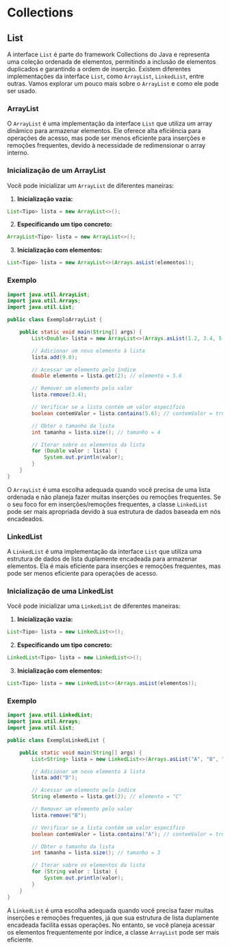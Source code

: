 # Collections

## List

A interface `List` é parte do framework Collections do Java e representa uma coleção ordenada de elementos, permitindo a inclusão de elementos duplicados e garantindo a ordem de inserção. Existem diferentes implementações da interface `List`, como `ArrayList`, `LinkedList`, entre outras. Vamos explorar um pouco mais sobre o `ArrayList` e como ele pode ser usado.

### ArrayList

O `ArrayList` é uma implementação da interface `List` que utiliza um array dinâmico para armazenar elementos. Ele oferece alta eficiência para operações de acesso, mas pode ser menos eficiente para inserções e remoções frequentes, devido à necessidade de redimensionar o array interno.

### Inicialização de um ArrayList

Você pode inicializar um `ArrayList` de diferentes maneiras:

1. **Inicialização vazia:**
```java
List<Tipo> lista = new ArrayList<>();
```

2. **Especificando um tipo concreto:**
```java
ArrayList<Tipo> lista = new ArrayList<>();
```

3. **Inicialização com elementos:**
```java
List<Tipo> lista = new ArrayList<>(Arrays.asList(elementos));
```

### Exemplo

```java
import java.util.ArrayList;
import java.util.Arrays;
import java.util.List;

public class ExemploArrayList {

    public static void main(String[] args) {
        List<Double> lista = new ArrayList<>(Arrays.asList(1.2, 3.4, 5.6, 7.8));

        // Adicionar um novo elemento à lista
        lista.add(9.0);

        // Acessar um elemento pelo índice
        double elemento = lista.get(2); // elemento = 5.6

        // Remover um elemento pelo valor
        lista.remove(3.4);

        // Verificar se a lista contém um valor específico
        boolean contemValor = lista.contains(5.6); // contemValor = true

        // Obter o tamanho da lista
        int tamanho = lista.size(); // tamanho = 4

        // Iterar sobre os elementos da lista
        for (Double valor : lista) {
            System.out.println(valor);
        }
    }
}
```

O `ArrayList` é uma escolha adequada quando você precisa de uma lista ordenada e não planeja fazer muitas inserções ou remoções frequentes. Se o seu foco for em inserções/remoções frequentes, a classe `LinkedList` pode ser mais apropriada devido à sua estrutura de dados baseada em nós encadeados.

### LinkedList

A `LinkedList` é uma implementação da interface `List` que utiliza uma estrutura de dados de lista duplamente encadeada para armazenar elementos. Ela é mais eficiente para inserções e remoções frequentes, mas pode ser menos eficiente para operações de acesso.

### Inicialização de uma LinkedList

Você pode inicializar uma `LinkedList` de diferentes maneiras:

1. **Inicialização vazia:**
```java
List<Tipo> lista = new LinkedList<>();
```

2. **Especificando um tipo concreto:**
```java
LinkedList<Tipo> lista = new LinkedList<>();
```

3. **Inicialização com elementos:**
```java
List<Tipo> lista = new LinkedList<>(Arrays.asList(elementos));
```

### Exemplo

```java
import java.util.LinkedList;
import java.util.Arrays;
import java.util.List;

public class ExemploLinkedList {

    public static void main(String[] args) {
        List<String> lista = new LinkedList<>(Arrays.asList("A", "B", "C"));

        // Adicionar um novo elemento à lista
        lista.add("D");

        // Acessar um elemento pelo índice
        String elemento = lista.get(2); // elemento = "C"

        // Remover um elemento pelo valor
        lista.remove("B");

        // Verificar se a lista contém um valor específico
        boolean contemValor = lista.contains("A"); // contemValor = true

        // Obter o tamanho da lista
        int tamanho = lista.size(); // tamanho = 3

        // Iterar sobre os elementos da lista
        for (String valor : lista) {
            System.out.println(valor);
        }
    }
}
```

A `LinkedList` é uma escolha adequada quando você precisa fazer muitas inserções e remoções frequentes, já que sua estrutura de lista duplamente encadeada facilita essas operações. No entanto, se você planeja acessar os elementos frequentemente por índice, a classe `ArrayList` pode ser mais eficiente.